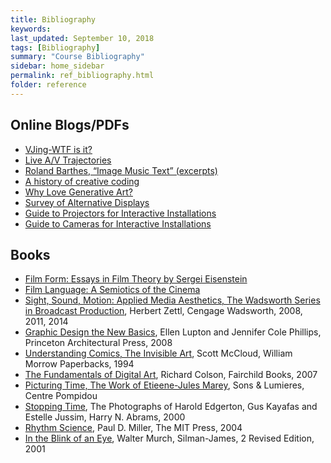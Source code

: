 ```yaml
---
title: Bibliography
keywords: 
last_updated: September 10, 2018
tags: [Bibliography]
summary: "Course Bibliography"
sidebar: home_sidebar
permalink: ref_bibliography.html
folder: reference
---
```


## Online Blogs/PDFs

* [VJing-WTF is it?](http://www.davidlubl.in/blog/2014/vjing-wtf-is-it)
* [Live A/V Trajectories](http://www.tiki-toki.com/timeline/entry/374072/LIVE-AV-Trajectories/)
* [Roland Barthes, “Image Music Text” (excerpts)](https://rosswolfe.files.wordpress.com/2015/04/roland-barthes-image-music-text.pdf)
* [A history of creative coding](https://medium.com/@laserpilot/a-history-of-creative-coding-8771524b9775)
* [Why Love Generative Art?](https://www.artnome.com/news/2018/8/8/why-love-generative-art)
* [Survey of Alternative Displays](http://blairneal.com/survey-of-alternative-displays/)
* [Guide to Projectors for Interactive Installations](https://github.com/laserpilot/Guide_To_Projectors_For_Interactive_Installations/blob/master/Guide%20to%20Projectors%20for%20Interactive%20Installations.md)
* [Guide to Cameras for Interactive Installations](https://github.com/laserpilot/Guide_To_Cameras_Interactive_Installations/blob/master/Guide_To_Cameras_For_Interactive_Installations.md)

## Books
* [Film Form: Essays in Film Theory by Sergei Eisenstein](https://www.amazon.com/Film-Form-Essays-Theory/dp/0156309203/)
* [Film Language: A Semiotics of the Cinema](https://www.amazon.com/Film-Language-Semiotics-Christian-Metz/dp/0226521303)
* [Sight, Sound, Motion: Applied Media Aesthetics, The Wadsworth Series in Broadcast Production](https://www.amazon.com/Sight-Sound-Motion-Aesthetics-Production/dp/1133307353), Herbert Zettl, Cengage Wadsworth, 2008, 2011, 2014
* [Graphic Design the New Basics](https://www.amazon.com/Graphic-Design-Ellen-Lupton/dp/1568987021), Ellen Lupton and Jennifer Cole Phillips, Princeton Architectural Press, 2008
* [Understanding Comics, The Invisible Art](https://www.amazon.com/Understanding-Comics-Invisible-Scott-McCloud/dp/006097625X), Scott McCloud, William Morrow Paperbacks, 1994
* [The Fundamentals of Digital Art](https://www.bloomsbury.com/uk/the-fundamentals-of-digital-art-9782940439928/), Richard Colson, Fairchild Books, 2007
* [Picturing Time, The Work of Etieene-Jules Marey](https://www.press.uchicago.edu/ucp/books/book/chicago/P/bo3684366.html), Sons & Lumieres, Centre Pompidou  
* [Stopping Time](https://www.amazon.com/Stopping-Time-Photographs-Harold-Edgerton/dp/0810927179), The Photographs of Harold Edgerton, Gus Kayafas and Estelle Jussim, Harry N. Abrams, 2000
* [Rhythm Science](https://www.amazon.com/Rhythm-Science-Mediaworks-Pamphlets-Subliminal/dp/026263287X), Paul D. Miller, The MIT Press, 2004
* [In the Blink of an Eye](https://www.amazon.com/Blink-Eye-Perspective-Film-Editing/dp/1879505622), Walter Murch, Silman-James, 2 Revised Edition, 2001  
